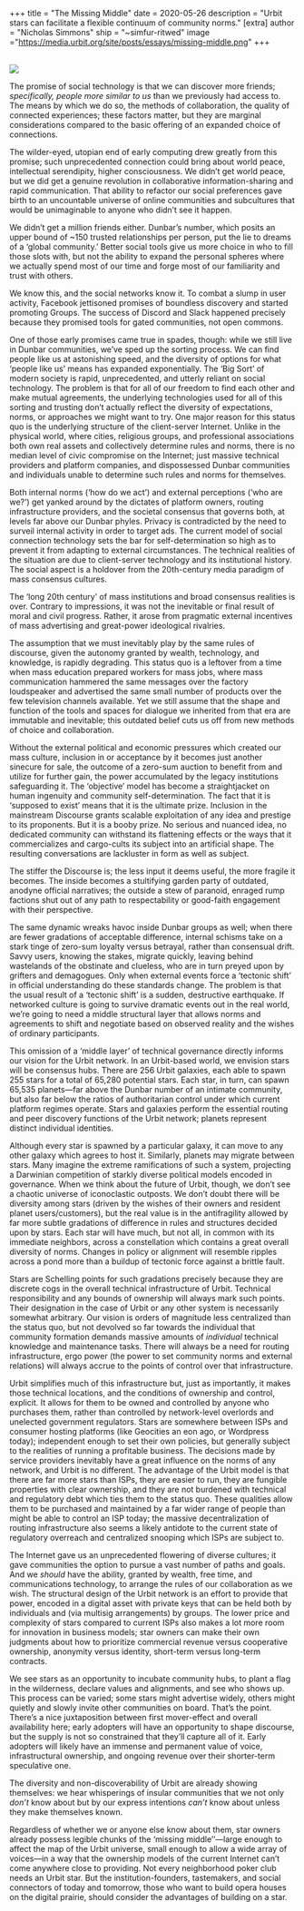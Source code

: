 +++
title = "The Missing Middle"
date = 2020-05-26
description = "Urbit stars can facilitate a flexible continuum of community norms."
[extra]
author = "Nicholas Simmons"
ship = "~simfur-ritwed"
image ="https://media.urbit.org/site/posts/essays/missing-middle.png"
+++

<br>

<img class="ba" src="https://media.urbit.org/site/posts/essays/missing-middle.png">

<br>

The promise of social technology is that we can discover more friends; *specifically, people more similar to us* than we previously had access to. The means by which we do so, the methods of collaboration, the quality of connected experiences; these factors matter, but they are marginal considerations compared to the basic offering of an expanded choice of connections. 

The wilder-eyed, utopian end of early computing drew greatly from this promise; such unprecedented connection could bring about world peace, intellectual serendipity, higher consciousness. We didn’t get world peace, but we did get a genuine revolution in collaborative information-sharing and rapid communication. That ability to refactor our social preferences gave birth to an uncountable universe of online communities and subcultures that would be unimaginable to anyone who didn’t see it happen. 

We didn’t get a million friends either. Dunbar’s number, which posits an upper bound of ~150 trusted relationships per person, put the lie to dreams of a ‘global community.’ Better social tools give us more choice in who to fill those slots with, but not the ability to expand the personal spheres where we actually spend most of our time and forge most of our familiarity and trust with others. 

We know this, and the social networks know it.  To combat a slump in user activity, Facebook jettisoned promises of boundless discovery and started promoting Groups. The success of Discord and Slack happened precisely because they promised tools for gated communities, not open commons. 

One of those early promises came true in spades, though: while we still live in Dunbar communities, we’ve sped up the sorting process. We can find people like us at astonishing speed, and the diversity of options for what ‘people like us’ means has expanded exponentially. The ‘Big Sort’ of modern society is rapid, unprecedented, and utterly reliant on social technology. The problem is that for all of our freedom to find each other and make mutual agreements, the underlying technologies used for all of this sorting and trusting don’t actually reflect the diversity of expectations, norms, or approaches we might want to try. One major reason for this status quo is the underlying structure of the client-server Internet. Unlike in the physical world, where cities, religious groups, and professional associations both own real assets and collectively determine rules and norms, there is no median level of civic compromise on the Internet; just massive technical providers and platform companies, and dispossessed Dunbar communities and individuals unable to determine such rules and norms for themselves. 

Both internal norms (‘how do we act’) and external perceptions (‘who are we?’) get yanked around by the dictates of platform owners, routing infrastructure providers, and the societal consensus that governs both, at levels far above our Dunbar phyles. Privacy is contradicted by the need to surveil internal activity in order to target ads. The current model of social connection technology sets the bar for self-determination so high as to prevent it from adapting to external circumstances. The technical realities of the situation are due to client-server technology and its institutional history. The social aspect is a holdover from the 20th-century media paradigm of mass consensus cultures. 

The ‘long 20th century’ of mass institutions and broad consensus realities is over. Contrary to impressions, it was not the inevitable or final result of moral and civil progress. Rather, it arose from pragmatic external incentives of mass advertising and great-power ideological rivalries. 

The assumption that we must inevitably play by the same rules of discourse, given the autonomy granted by wealth, technology, and knowledge, is rapidly degrading. This status quo is a leftover from a time when mass education prepared workers for mass jobs, where mass communication hammered the same messages over the factory loudspeaker and advertised the same small number of products over the few television channels available. Yet we still assume that the shape and function of the tools and spaces for dialogue we inherited from that era are immutable and inevitable; this outdated belief cuts us off from new methods of choice and collaboration. 

Without the external political and economic pressures which created our mass culture, inclusion in or acceptance by it becomes just another sinecure for sale, the outcome of a zero-sum auction to benefit from and utilize for further gain, the power accumulated by the legacy institutions safeguarding it. The ‘objective’ model has become a straightjacket on human ingenuity and community self-determination. The fact that it is ‘supposed to exist’ means that it is the ultimate prize. Inclusion in the mainstream Discourse grants scalable exploitation of any idea and prestige to its proponents. But it is a booby prize. No serious and nuanced idea, no dedicated community can withstand its flattening effects or the ways that it commercializes and cargo-cults its subject into an artificial shape. The resulting conversations are lackluster in form as well as subject.

The stiffer the Discourse is; the less input it deems useful, the more fragile it becomes. The inside becomes a stultifying garden party of outdated, anodyne official narratives; the outside a stew of paranoid, enraged rump factions shut out of any path to respectability or good-faith engagement with their perspective. 

The same dynamic wreaks havoc inside Dunbar groups as well; when there are fewer gradations of acceptable difference, internal schisms take on a stark tinge of zero-sum loyalty versus betrayal, rather than consensual drift. Savvy users, knowing the stakes, migrate quickly, leaving behind wastelands of the obstinate and clueless, who are in turn preyed upon by grifters and demagogues. Only when external events force a ‘tectonic shift’ in official understanding do these standards change. The problem is that the usual result of a ‘tectonic shift’ is a sudden, destructive earthquake. If networked culture is going to survive dramatic events out in the real world, we’re going to need a middle structural layer that allows norms and agreements to shift and negotiate based on observed reality and the wishes of ordinary participants. 

This omission of a ‘middle layer’ of technical governance directly informs our vision for the Urbit network. In an Urbit-based world, we envision stars will be consensus hubs. There are 256 Urbit galaxies, each able to spawn 255 stars for a total of 65,280 potential stars. Each star, in turn, can spawn 65,535 planets—far above the Dunbar number of an intimate community, but also far below the ratios of authoritarian control under which current platform regimes operate. Stars and galaxies perform the essential routing and peer discovery functions of the Urbit network; planets represent distinct individual identities. 

Although every star is spawned by a particular galaxy, it can move to any other galaxy which agrees to host it. Similarly, planets may migrate between stars. Many imagine the extreme ramifications of such a system, projecting a Darwinian competition of starkly diverse political models encoded in governance. When we think about the future of Urbit, though, we don’t see a chaotic universe of iconoclastic outposts. We don’t doubt there will be diversity among stars (driven by the wishes of their owners and resident planet users/customers), but the real value is in the antifragility allowed by far more subtle gradations of difference in rules and structures decided upon by stars. Each star will have much, but not all, in common with its immediate neighbors, across a constellation which contains a great overall diversity of norms. Changes in policy or alignment will resemble ripples across a pond more than a buildup of tectonic force against a brittle fault. 

Stars are Schelling points for such gradations precisely because they are discrete cogs in the overall technical infrastructure of Urbit. Technical responsibility and any bounds of ownership will always mark such points. Their designation in the case of Urbit or any other system is necessarily somewhat arbitrary. Our vision is orders of magnitude less centralized than the status quo, but not devolved so far towards the individual that community formation demands massive amounts of *individual* technical knowledge and maintenance tasks. There will always be a need for routing infrastructure, ergo power (the power to set community norms and external relations) will always accrue to the points of control over that infrastructure.

Urbit simplifies much of this infrastructure but, just as importantly, it makes those technical locations, and the conditions of ownership and control, explicit. It allows for them to be owned and controlled by anyone who purchases them, rather than controlled by network-level overlords and unelected government regulators. Stars are somewhere between ISPs and consumer hosting platforms (like Geocities an eon ago, or Wordpress today); independent enough to set their own policies, but generally subject to the realities of running a profitable business. The decisions made by service providers inevitably have a great influence on the norms of any network, and Urbit is no different. The advantage of the Urbit model is that there are far more stars than ISPs, they are easier to run, they are fungible properties with clear ownership, and they are not burdened with technical and regulatory debt which ties them to the status quo. These qualities allow them to be purchased and maintained by a far wider range of people than might be able to control an ISP today; the massive decentralization of routing infrastructure also seems a likely antidote to the current state of regulatory overreach and centralized snooping which ISPs are subject to. 

The Internet gave us an unprecedented flowering of diverse cultures; it gave communities the option to pursue a vast number of paths and goals. And we *should* have the ability, granted by wealth, free time, and communications technology, to arrange the rules of our collaboration as we wish. The structural design of the Urbit network is an effort to provide that power, encoded in a digital asset with private keys that can be held both by individuals and (via multisig arrangements) by groups. The lower price and complexity of stars compared to current ISPs also makes a lot more room for innovation in business models; star owners can make their own judgments about how to prioritize commercial revenue versus cooperative ownership, anonymity versus identity, short-term versus long-term contracts.

We see stars as an opportunity to incubate community hubs, to plant a flag in the wilderness, declare values and alignments, and see who shows up. This process can be varied; some stars might advertise widely, others might quietly and slowly invite other communities on board. That’s the point. There’s a nice juxtaposition between first mover-effect and overall availability here; early adopters will have an opportunity to shape discourse, but the supply is not so constrained that they’ll capture all of it. Early adopters will likely have an immense and permanent value of voice, infrastructural ownership, and ongoing revenue over their shorter-term speculative one.

The diversity and non-discoverability of Urbit are already showing themselves: we hear whisperings of insular communities that we not only *don’t* know about but by our express intentions *can’t* know about unless they make themselves known. 

Regardless of whether we or anyone else know about them, star owners already possess legible chunks of the ‘missing middle’’—large enough to affect the map of the Urbit universe, small enough to allow a wide array of voices—in a way that the ownership models of the current Internet can’t come anywhere close to providing. Not every neighborhood poker club needs an Urbit star. But the institution-founders, tastemakers, and social connectors of today and tomorrow, those who want to build opera houses on the digital prairie, should consider the advantages of building on a star. 